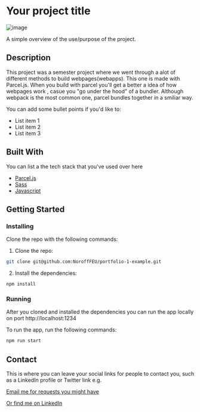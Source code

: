# Your project title

![image](https://res.cloudinary.com/paalaleks/image/upload/v1671140172/medium_Screenshot_2022_12_15_at_22_35_19_9cc06b43ba.png)

A simple overview of the use/purpose of the project.

## Description

This project was a semester project where we went through a alot of different methods to build webpages(webapps). This one is made with Parcel.js. When you build with parcel you'll get a better a idea of how webpages work , casue you "go under the hood" of a bundler. Although webpack is the most common one, parcel bundles together in a smiliar way.

You can add some bullet points if you'd like to:

- List item 1
- List item 2
- List item 3

## Built With

You can list a the tech stack that you've used over here

- [Parcel.js](https://parceljs.org/)
- [Sass](https://sass-lang.com)
- [Javascript](https://https://www.w3schools.com/js/)

## Getting Started

### Installing

Clone the repo with the following commands:

1. Clone the repo:

```bash
git clone git@github.com:NoroffFEU/portfolio-1-example.git
```

2. Install the dependencies:

```
npm install
```

### Running

After you cloned and installed the dependencies you can run the app locally on port http://localhost:1234

To run the app, run the following commands:

```bash
npm run start
```

## Contact

This is where you can leave your social links for people to contact you, such as a LinkedIn profile or Twitter link e.g.

[Email me for requests you might have](mailto:paalaleks@hotmail.com)

[Or find me on LinkedIn](www.linkedin.com/in/fullstakk)

